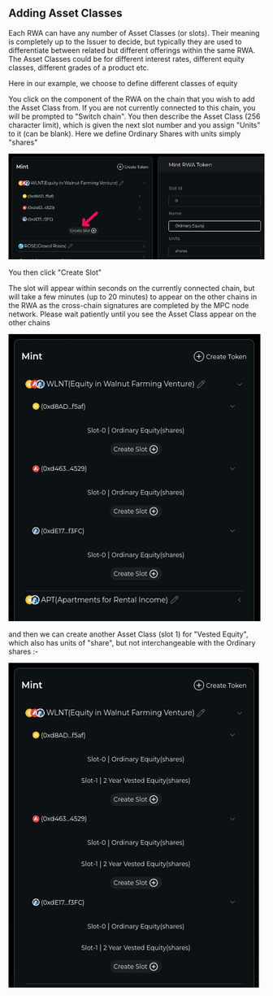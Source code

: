 ## Adding Asset Classes

Each RWA can have any number of Asset Classes (or slots). Their meaning is completely up to the Issuer to decide, but typically they are used to differentiate between related but different offerings within the same RWA. The Asset Classes could be for different interest rates, different equity classes, different grades of a product etc.

Here in our example, we choose to define different classes of equity

You click on the component of the RWA on the chain that you wish to add the Asset Class from. If you are not currently connected to this chain, you will be prompted to "Switch chain". You then describe the Asset Class (256 character limit), which is given the next slot number and you assign "Units" to it (can be blank). Here we define Ordinary Shares with units simply "shares"

<img src="/_media/ModifyRWA-1.png"  alt=""/>

You then click "Create Slot"

The slot will appear within seconds on the currently connected chain, but will take a few minutes (up to 20 minutes) to appear on the other chains in the RWA as the cross-chain signatures are completed by the MPC node network. Please wait patiently until you see the Asset Class appear on the other chains

<img src="/_media/ModifyRWA-2.png"  alt=""/>

and then we can create another Asset Class (slot 1) for "Vested Equity", which also has units of "share", but not interchangeable with the Ordinary shares :-

<img src="/_media/ModifyRWA-3.png"  alt=""/>